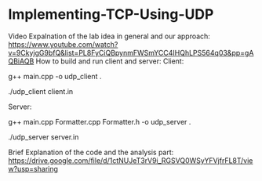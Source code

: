 # Implementing-TCP-Using-UDP
Video Expalnation of the lab idea in general and our approach:
https://www.youtube.com/watch?v=9CkyjgG9bfQ&list=PL8FyCiQBpynmFWSmYCC4IHQhLPS564q03&pp=gAQBiAQB
How to build and run client and server:
Client:

g++ main.cpp -o udp_client .

./udp_client client.in

Server:

g++ main.cpp Formatter.cpp Formatter.h -o udp_server  .

 ./udp_server server.in

Brief Explanation of the code and the analysis part:
https://drive.google.com/file/d/1ctNUJeT3rV9i_RGSVQ0WSyYFVjfrFL8T/view?usp=sharing
